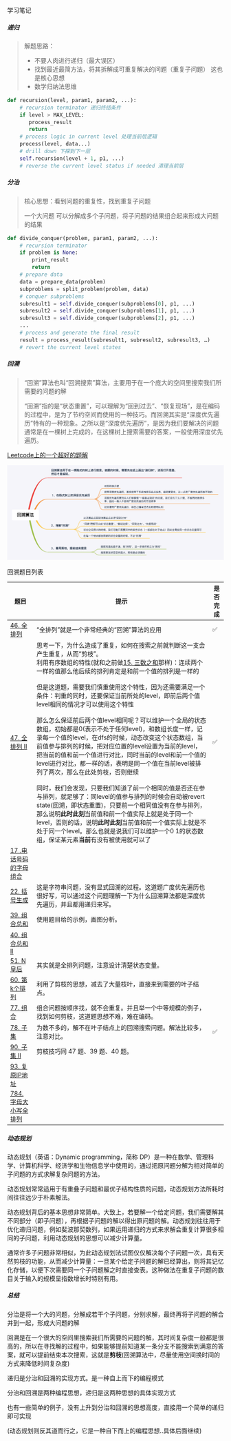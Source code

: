 学习笔记

##### 递归

> 解题思路：
>
> - 不要人肉进行递归（最大误区）  
> - 找到最近最简方法，将其拆解成可重复解决的问题（重复子问题）  这也是核心思想
> - 数学归纳法思维

```python
def recursion(level, param1, param2, ...): 
    # recursion terminator 递归终结条件
    if level > MAX_LEVEL: 
	   process_result 
	   return 
    # process logic in current level 处理当前层逻辑
    process(level, data...) 
    # drill down 下探到下一层
    self.recursion(level + 1, p1, ...) 
    # reverse the current level status if needed 清理当前层
```



##### 分治

> 核心思想：看到问题的重复性，找到重复子问题
>
> 一个大问题 可以分解成多个子问题，将子问题的结果组合起来形成大问题的结果

```python
def divide_conquer(problem, param1, param2, ...): 
	# recursion terminator 
	if problem is None: 
 		print_result 
		return
	# prepare data 
 	data = prepare_data(problem) 
 	subproblems = split_problem(problem, data) 
	# conquer subproblems 
 	subresult1 = self.divide_conquer(subproblems[0], p1, ...) 
 	subresult2 = self.divide_conquer(subproblems[1], p1, ...) 
 	subresult3 = self.divide_conquer(subproblems[2], p1, ...) 
	...
	# process and generate the final result 
	result = process_result(subresult1, subresult2, subresult3, …) 
	# revert the current level states
```

##### 回溯

> “回溯”算法也叫“回溯搜索”算法，主要用于在一个庞大的空间里搜索我们所需要的问题的解
>
> “回溯”指的是“状态重置”，可以理解为“回到过去”、“恢复现场”，是在编码的过程中，是为了节约空间而使用的一种技巧。而回溯其实是“深度优先遍历”特有的一种现象。之所以是“深度优先遍历”，是因为我们要解决的问题通常是在一棵树上完成的，在这棵树上搜索需要的答案，一般使用深度优先遍历。
>

[Leetcode上的一个超好的题解](<https://leetcode-cn.com/problems/permutations/solution/hui-su-suan-fa-python-dai-ma-java-dai-ma-by-liweiw/>)

![](./resources/回溯算法.png)

回溯题目列表

| 题目                                                         | 提示                                                         | 是否完成 |
| ------------------------------------------------------------ | ------------------------------------------------------------ | -------- |
| [46. 全排列](https://leetcode-cn.com/problems/permutations/) | “全排列”就是一个非常经典的“回溯”算法的应用                   | ✅        |
| [47. 全排列 II](https://leetcode-cn.com/problems/permutations-ii/) | 思考一下，为什么造成了重复，如何在搜索之前就判断这一支会产生重复，从而“剪枝”。<br />利用有序数组的特性(就和之前做[15. 三数之和](https://leetcode-cn.com/problems/3sum/)那样)：连续两个一样的值那么他后续的排列肯定是和前一个值的排列是一样的<br /><br />但是这道题，需要我们慎重使用这个特性，因为还需要满足一个条件：判重的同时，还要保证当前所处的level，即前后两个值level相同的情况才可以使用这个特性<br /><br />那么怎么保证前后两个值level相同呢？可以维护一个全局的状态数组，初始都是0(表示不处于任何level)，和数组长度一样，记录每一个值的level，在dfs的时候，动态改变这个状态数组，当前值参与排列的时候，把对应位置的level设置为当前的level，把当前的值和前一个值进行对比，同时当前的level和前一个值的level进行对比，都一样的话，表明是同一个值在当前level被排列了两次，那么在此处剪枝，否则继续<br /><br />同时，我们会发现，只要我们知道了前一个相同的值是否还在参与排列，就足够了：同level的值参与排列的时候会自动被revert state(回溯，即状态重置)，只要前一个相同值没有在参与排列，那么说明**此时此刻**当前值和前一个值实际上就是处于同一个level，否则的话，说明**此时此刻**当前值和前一个值实际上就是不处于同一个level。那么也就是说我们可以维护一个0 1的状态数组，保证某元素**当前**有没有被使用就可以了 | ✅        |
| [17 .电话号码的字母组合](https://leetcode-cn.com/problems/letter-combinations-of-a-phone-number/) |                                                              |          |
| [22. 括号生成](https://leetcode-cn.com/problems/generate-parentheses/) | 这是字符串问题，没有显式回溯的过程。这道题广度优先遍历也很好写，可以通过这个问题理解一下为什么回溯算法都是深度优先遍历，并且都用递归来写。 |          |
| [39. 组合总和](https://leetcode-cn.com/problems/combination-sum/) | 使用题目给的示例，画图分析。                                 |          |
| [40. 组合总和 II](https://leetcode-cn.com/problems/combination-sum-ii/) |                                                              |          |
| [51. N皇后](https://leetcode-cn.com/problems/n-queens/)      | 其实就是全排列问题，注意设计清楚状态变量。                   |          |
| [60. 第k个排列](https://leetcode-cn.com/problems/permutation-sequence/) | 利用了剪枝的思想，减去了大量枝叶，直接来到需要的叶子结点。   |          |
| [77. 组合](https://leetcode-cn.com/problems/combinations/)   | 组合问题按顺序找，就不会重复。并且举一个中等规模的例子，找到如何剪枝，这道题思想不难，难在编码。 |          |
| [78. 子集](https://leetcode-cn.com/problems/subsets/)        | 为数不多的，解不在叶子结点上的回溯搜索问题。解法比较多，注意对比。 | ✅        |
| [90. 子集 II](https://leetcode-cn.com/problems/subsets-ii/)  | 剪枝技巧同 47 题、39 题、40 题。                             |          |
| [93. 复原IP地址](https://leetcode-cn.com/problems/restore-ip-addresses/) |                                                              |          |
| [784. 字母大小写全排列](https://leetcode-cn.com/problems/letter-case-permutation/) |                                                              |          |



##### 动态规划

动态规划（英语：Dynamic programming，简称 DP）是一种在数学、管理科学、计算机科学、经济学和生物信息学中使用的，通过把原问题分解为相对简单的子问题的方式求解复杂问题的方法。

动态规划常常适用于有重叠子问题和最优子结构性质的问题，动态规划方法所耗时间往往远少于朴素解法。

动态规划背后的基本思想非常简单。大致上，若要解一个给定问题，我们需要解其不同部分（即子问题），再根据子问题的解以得出原问题的解。动态规划往往用于优化递归问题，例如斐波那契数列，如果运用递归的方式来求解会重复计算很多相同的子问题，利用动态规划的思想可以减少计算量。

通常许多子问题非常相似，为此动态规划法试图仅仅解决每个子问题一次，具有天然剪枝的功能，从而减少计算量：一旦某个给定子问题的解已经算出，则将其记忆化存储，以便下次需要同一个子问题解之时直接查表。这种做法在重复子问题的数目关于输入的规模呈指数增长时特别有用。





















##### 总结

分治是将一个大的问题，分解成若干个子问题，分别求解，最终再将子问题的解合并到一起，形成大问题的解

回溯是在一个很大的空间里搜索我们所需要的问题的解，其时间复杂度一般都是很高的，所以在寻找解的过程中，如果能够提前知道某一条分支不能搜索到满意的答案，就可以提前结束本次搜索，这就是**剪枝**(回溯算法中，尽量使用空间换时间的方式来降低时间复杂度)

递归是分治和回溯的实现方式。是一种自上而下的编程模式

分治和回溯是两种编程思想，递归是这两种思想的具体实现方式

也有一些简单的例子，没有上升到分治和回溯的思想高度，直接用一个简单的递归即可实现

(动态规划则反其道而行之，它是一种自下而上的编程思想..具体后面继续)